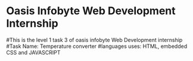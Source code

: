 # Oasis Infobyte Web Development Internship
#This is the level 1 task 3 of oasis infobyte Web Development internship
#Task Name: Temperature converter
#languages uses: HTML, embedded CSS and JAVASCRIPT
